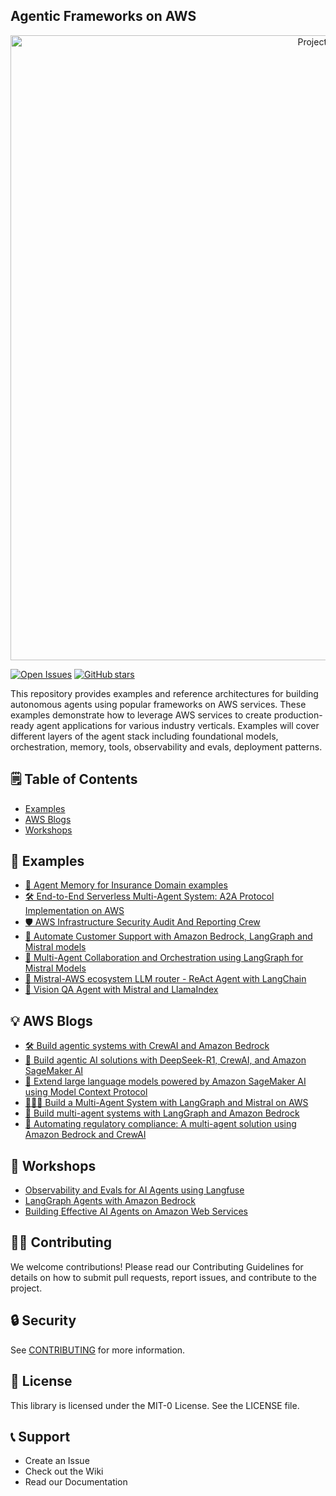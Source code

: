 ## Agentic Frameworks on AWS

<p align="center">
  <img src="docs/agentic-frameworks-on-aws.png" alt="Project banner" width="1000">
</p>

[![Open Issues](https://img.shields.io/github/issues/aws-samples/3P-Agentic-Frameworks)](https://github.com/aws-samples/3P-Agentic-Frameworks/issues)
[![GitHub stars](https://img.shields.io/github/stars/aws-samples/3P-Agentic-Frameworks?style=social&label=Star)](https://github.com/aws-samples/3P-Agentic-Frameworks/stargazers)

This repository provides examples and reference architectures for building autonomous agents using popular frameworks on AWS services. These examples demonstrate how to leverage AWS services to create production-ready agent applications for various industry verticals. Examples will cover different layers of the agent stack including foundational models, orchestration, memory, tools, observability and evals, deployment patterns.

## 🗒️ Table of Contents
- [Examples](#examples)
- [AWS Blogs](#Blogs)
- [Workshops](#Workshops)

## 📑 Examples
- [🧠 Agent Memory for Insurance Domain examples](https://github.com/aws-samples/3P-Agentic-Frameworks/tree/main/mem0/customer-support-agent)
- [🛠️ End-to-End Serverless Multi-Agent System: A2A Protocol Implementation on AWS](https://github.com/aws-samples/3P-Agentic-Frameworks/tree/main/a2a-protocol/a2a-advisory-trading)
- [🛡️ AWS Infrastructure Security Audit And Reporting Crew](https://github.com/aws-samples/3P-Agentic-Frameworks/tree/main/crewai/aws-security-auditor-crew)
- [🤖 Automate Customer Support with Amazon Bedrock, LangGraph and Mistral models](https://github.com/aws-samples/sample-agentic-frameworks-on-aws/tree/main/langgraph/customer_support)
- [🤝 Multi-Agent Collaboration and Orchestration using LangGraph for Mistral Models](https://github.com/aws-samples/3P-Agentic-Frameworks/blob/main/langgraph/Multi_Agent_LangGraph_Mistral.ipynb)
- [🔀 Mistral-AWS ecosystem LLM router - ReAct Agent with LangChain](https://github.com/aws-samples/3P-Agentic-Frameworks/blob/main/langgraph/Mistral-AWS-ecosystem-LLM-router.ipynb)
- [👀 Vision QA Agent with Mistral and LlamaIndex](https://github.com/aws-samples/3P-Agentic-Frameworks/blob/main/llamaindex/Vision_QA_Agent_with_Mistral_and_LlamaIndex.ipynb)


## 💡 AWS Blogs 
- [🛠️ Build agentic systems with CrewAI and Amazon Bedrock](https://aws.amazon.com/blogs/machine-learning/build-agentic-systems-with-crewai-and-amazon-bedrock/)
- [🤖 Build agentic AI solutions with DeepSeek-R1, CrewAI, and Amazon SageMaker AI](https://aws.amazon.com/blogs/machine-learning/build-agentic-ai-solutions-with-deepseek-r1-crewai-and-amazon-sagemaker-ai/)
- [🔌 Extend large language models powered by Amazon SageMaker AI using Model Context Protocol](https://aws.amazon.com/blogs/machine-learning/extend-large-language-models-powered-by-amazon-sagemaker-ai-using-model-context-protocol/)
- [🧑‍🤝‍🧑 Build a Multi-Agent System with LangGraph and Mistral on AWS](https://aws.amazon.com/blogs/machine-learning/build-a-multi-agent-system-with-langgraph-and-mistral-on-aws/)
- [🤝 Build multi-agent systems with LangGraph and Amazon Bedrock](https://aws.amazon.com/blogs/machine-learning/build-multi-agent-systems-with-langgraph-and-amazon-bedrock/)
- [📜 Automating regulatory compliance: A multi-agent solution using Amazon Bedrock and CrewAI](https://aws.amazon.com/blogs/machine-learning/automating-regulatory-compliance-a-multi-agent-solution-using-amazon-bedrock-and-crewai/)

## 💼 Workshops
- [Observability and Evals for AI Agents using Langfuse](https://catalog.us-east-1.prod.workshops.aws/workshops/044ae389-0aa4-4c30-8caa-dd44cd1caf40/en-US)
- [LangGraph Agents with Amazon Bedrock](https://github.com/aws-samples/langgraph-agents-with-amazon-bedrock)
- [Building Effective AI Agents on Amazon Web Services](https://catalog.workshops.aws/building-effective-ai-agents-on-aws/en-US)

## 🙌🏼 Contributing
We welcome contributions! Please read our Contributing Guidelines for details on how to submit pull requests, report issues, and contribute to the project.

## 🔒 Security

See [CONTRIBUTING](CONTRIBUTING.md#security-issue-notifications) for more information.

## 📄 License

This library is licensed under the MIT-0 License. See the LICENSE file.

## 📞 Support

- Create an Issue
- Check out the Wiki
- Read our Documentation
